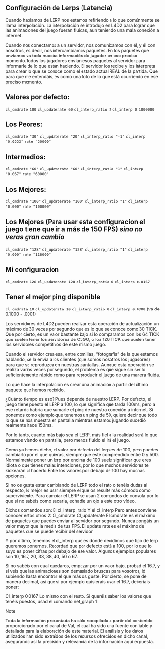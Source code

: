 ## Configuración de Lerps (Latencia)

Cuando hablamos de LERP nos estamos refiriendo a lo que comúnmente se llama interpolación. La interpolación se introdujo en L4D2 para lograr que las animaciones del juego fueran fluidas, aun teniendo una mala conexión a internet.

Cuando nos conectamos a un servidor, nos comunicamos con él, y él con nosotros, es decir, nos intercambiamos paquetes. En los paquetes que enviamos va toda nuestra información de jugador en ese preciso momento.Todos los jugadores envían esos paquetes al servidor para informarle de lo que están haciendo. El servidor los recibe y los interpreta para crear lo que se conoce como el estado actual REAL de la partida. Que para que me entendáis, es como una foto de lo que está ocurriendo en ese preciso momento. 


## Valores por defecto:
`cl_cmdrate 100`
`cl_updaterate 60`
`cl_interp_ratio 2`
`cl_interp 0.1000000`

## Los Peores:

`cl_cmdrate "30"`
`cl_updaterate "20"`
`cl_interp_ratio "-1"`
`cl_interp "0.0333"`
`rate "30000"`

## Intermedios:
`cl_cmdrate "60"`
`cl_updaterate "60"`
`cl_interp_ratio "1"`
`cl_interp "0.067"`
`rate "60000"`

## Los Mejores:
`cl_cmdrate "100"`
`cl_updaterate "100"`
`cl_interp_ratio "1"`
`cl_interp "0.000"` 
`rate "100000"`

## Los Mejores (Para usar esta configuracion el juego tiene que ir a más de 150 FPS) *sino no veras gran cambio*
`cl_cmdrate "128"`
`cl_updaterate "128"`
`cl_interp_ratio "1"`
`cl_interp "0.000"`
`rate "128000"`

## Mi configuracion
`cl_cmdrate 128`
`cl_updaterate 128`
`cl_interp_ratio 0`
`cl_interp 0.0167`

## Tener el mejor ping disponible
`cl_cmdrate 10`
`cl_updaterate 10`
`cl_interp_ratio 0`
`cl_interp 0.0300` (va de 0.1000 - .0001)

Los servidores de L4D2 pueden realizar esta operación de actualización un máximo de 30 veces por segundo  que es lo que se conoce como 30 TICK. Que por cierto, es un valor bastante bajo si lo comparamos con los 64 TICK que suelen tener los servidores de CSGO, o los 128 TICK que suelen tener los servidores competitivos de este mismo juego.

Cuando el servidor crea esa, entre comillas, “fotografia” de la que estamos hablando, se la envía a los clientes (que somos nosotros los jugadores) para que se reproduzca en nuestras pantallas.
Aunque esta operación se realiza varias veces por segundo, el problema es que sigue sin ser lo suficientemente rápido como para reproducir el juego de una manera fluida.

Lo que hace la interpolación es crear una animación a partir del último paquete que hemos recibido. 

¿Cuánto tiempo es eso? Pues depende de nuestro LERP.
Por defecto, el juego tiene puesto el LERP a 100, lo que significa que tarda 100ms, pero a ese retardo habría que sumarle el ping de nuestra conexión a internet. Si ponemos como ejemplo que tenemos un ping de 50, quiere decir que todo lo que se nos muestra en pantalla mientras estamos jugando sucedió realmente hace 150ms.

Por lo tanto, cuanto más bajo sea el LERP, más fiel a la realidad será lo que estamos viendo en pantalla, pero menos fluido el irá el juego. 

Como ya hemos dicho, el valor por defecto del lerp es de 100, pero puedes cambiarlo por el que quieras, siempre que esté comprendido entre 0 y 500.
Normalmente poner un lerp por encima de 100 suele significar que eres idiota o que tienes malas intenciones, por lo que muchos servidores te kickearán al hacerlo.Entre los valores por debajo de 100 hay muchas opciones. 

Si no os gusta estar cambiando de LERP todo el rato o tenéis dudas al respecto, lo mejor es usar siempre el que os resulte más cómodo como superviviente.
Para cambiar el LERP se usan 2 comandos de consola por lo que si no sabéis como sacarla, echadle un ojo a este otro vídeo.

Dichos comandos son:
El cl_interp_ratio
Y el cl_interp
Pero antes conviene conocer estos otros 2:
Cl_cmdrate
Cl_updaterate
El cmdrate es el máximo de paquetes que puedes enviar al servidor por segundo. Nunca pongáis un valor mayor que la media de tus FPS.
El update rate es el máximo de paquetes que se puede recibir del servidor

Y por último, tenemos el cl_interp que es donde decidimos que tipo de lerp queremos ponernos. Recordad que por defecto está a 100, por lo que lo suyo es poner cifras por debajo de ese valor.
Algunos ejemplos populares son 10, 16.7, 20, 33, 38, 40, 50 o 67.

Si no sabéis con cual quedaros, empezar por un valor bajo, probad el 16.7, y si veis que las animaciones son demasiado bruscas para vosotros, id subiendo hasta encontrar el que más os guste. 
Por cierto, se pone de manera decimal, así que si por ejemplo quisierais usar el 16.7, deberíais poner:

Cl_interp 0.0167
Lo mismo con el resto.
Si queréis saber los valores que tenéis puestos, usad el comando net_graph 1

> [!NOTE]
> Toda la información presentada ha sido recopilada a partir del contenido proporcionado por el canal de Val, el cual ha sido una fuente confiable y detallada para la elaboración de este material. El análisis y los datos utilizados han sido extraídos de los recursos ofrecidos en dicho canal, asegurando así la precisión y relevancia de la información aquí expuesta.








